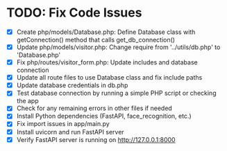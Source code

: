 # TODO: Fix Code Issues

- [x] Create php/models/Database.php: Define Database class with getConnection() method that calls get_db_connection()
- [x] Update php/models/visitor.php: Change require from '../utils/db.php' to 'Database.php'
- [x] Fix php/routes/visitor_form.php: Update includes and database connection
- [x] Update all route files to use Database class and fix include paths
- [x] Update database credentials in db.php
- [x] Test database connection by running a simple PHP script or checking the app
- [x] Check for any remaining errors in other files if needed
- [x] Install Python dependencies (FastAPI, face_recognition, etc.)
- [x] Fix import issues in app/main.py
- [x] Install uvicorn and run FastAPI server
- [x] Verify FastAPI server is running on http://127.0.0.1:8000